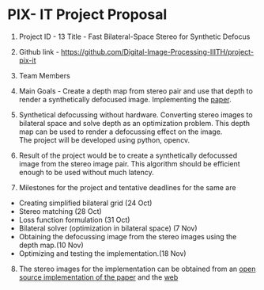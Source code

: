 # PIX- IT Project Proposal

1. Project ID - 13 Title - Fast Bilateral-Space Stereo for Synthetic Defocus
2. Github link - https://github.com/Digital-Image-Processing-IIITH/project-pix-it
3. Team Members
4. Main Goals - Create a depth map from stereo pair and use that depth to render a synthetically defocused image. Implementing the [paper](http://people.csail.mit.edu/yichangshih/bilateral_stereo/BarronCVPR2015.pdf).

5. Synthetical defocussing without hardware. Converting stereo images to bilateral space and solve depth as an optimization problem. This depth map can be used to render a defocussing effect on the image. <br> The project will be developed using python, opencv.

6. Result of the project would be to create a synthetically defocussed image from the stereo image pair. This algorithm should be efficient enough to be used without much latency.

7. Milestones for the project and tentative deadlines for the same are  
  - Creating simplified bilateral grid (24 Oct)
  - Stereo matching (28 Oct)
  - Loss function formulation (31 Oct) 
  - Bilateral solver (optimization in bilateral space) (7 Nov)
  - Obtaining the defocussing image from the stereo images using the depth map.(10 Nov)
  - Optimizing and testing the implementation.(18 Nov)

8. The stereo images for the implementation can be obtained from an [open source implementation of the paper](https://github.com/tvandenzegel/fast_bilateral_space_stereo) and the [web](https://vision.deis.unibo.it/fede/ds-stereo-lab.html)
